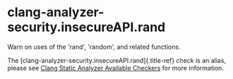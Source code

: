 # clang-analyzer-security.insecureAPI.rand

Warn on uses of the \'rand\', \'random\', and related functions.

The [clang-analyzer-security.insecureAPI.rand]{.title-ref} check is an
alias, please see [Clang Static Analyzer Available
Checkers](https://clang.llvm.org/docs/analyzer/checkers.html#security-insecureapi-rand)
for more information.
